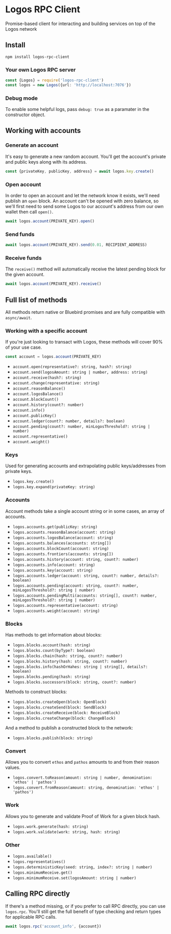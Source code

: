 # Logos RPC Client

Promise-based client for interacting and building services on top of the Logos network

## Install

`npm install logos-rpc-client`

### Your own Logos RPC server

```typescript
const {Logos} = require('logos-rpc-client')
const logos = new Logos({url: 'http://localhost:7076'})
```

### Debug mode

To enable some helpful logs, pass `debug: true` as a paramater in the constructor object.

## Working with accounts

### Generate an account

It's easy to generate a new random account. You'll get the account's private and public keys along with its address.

```typescript
const {privateKey, publicKey, address} = await logos.key.create()
```

### Open account

In order to open an account and let the network know it exists, we'll need publish an `open` block. An account can't be opened with zero balance, so we'll first need to send some Logos to our account's address from our own wallet then call `open()`.

```typescript
await logos.account(PRIVATE_KEY).open()
```

### Send funds

```typescript
await logos.account(PRIVATE_KEY).send(0.01, RECIPIENT_ADDRESS)
```

### Receive funds

The `receive()` method will automatically receive the latest pending block for the given account.

```typescript
await logos.account(PRIVATE_KEY).receive()
```

## Full list of methods

All methods return native or Bluebird promises and are fully compatible with `async/await`.

### Working with a specific account

If you're just looking to transact with Logos, these methods will cover 90% of your use case.

```typescript
const account = logos.account(PRIVATE_KEY)
```

* `account.open(representative?: string, hash?: string)`
* `account.send(logosAmount: string | number, address: string)`
* `account.receive(hash?: string)`
* `account.change(representative: string)`
* `account.reasonBalance()`
* `account.logosBalance()`
* `account.blockCount()`
* `account.history(count?: number)`
* `account.info()`
* `account.publicKey()`
* `account.ledger(count?: number, details?: boolean)`
* `account.pending(count?: number, minLogosThreshold?: string | number)`
* `account.representative()`
* `account.weight()`

### Keys

Used for generating accounts and extrapolating public keys/addresses from private keys.

* `logos.key.create()`
* `logos.key.expand(privateKey: string)`

### Accounts

Account methods take a single account string or in some cases, an array of accounts.

* `logos.accounts.get(publicKey: string)`
* `logos.accounts.reasonBalance(account: string)`
* `logos.accounts.logosBalance(account: string)`
* `logos.accounts.balances(accounts: string[])`
* `logos.accounts.blockCount(account: string)`
* `logos.accounts.frontiers(accounts: string[])`
* `logos.accounts.history(account: string, count?: number)`
* `logos.accounts.info(account: string)`
* `logos.accounts.key(account: string)`
* `logos.accounts.ledger(account: string, count?: number, details?: boolean)`
* `logos.accounts.pending(account: string, count?: number, minLogosThreshold?: string | number)`
* `logos.accounts.pendingMulti(accounts: string[], count?: number, minLogosThreshold?: string | number)`
* `logos.accounts.representative(account: string)`
* `logos.accounts.weight(account: string)`

### Blocks

Has methods to get information about blocks:

* `logos.blocks.account(hash: string)`
* `logos.blocks.count(byType?: boolean)`
* `logos.blocks.chain(hash: string, count?: number)`
* `logos.blocks.history(hash: string, count?: number)`
* `logos.blocks.info(hashOrHahes: string | string[], details?: boolean)`
* `logos.blocks.pending(hash: string)`
* `logos.blocks.successors(block: string, count?: number)`

Methods to construct blocks:

* `logos.blocks.createOpen(block: OpenBlock)`
* `logos.blocks.createSend(block: SendBlock)`
* `logos.blocks.createReceive(block: ReceiveBlock)`
* `logos.blocks.createChange(block: ChangeBlock)`

And a method to publish a constructed block to the network:

* `logos.blocks.publish(block: string)`

### Convert

Allows you to convert `ethos` and `pathos` amounts to and from their reason values.

* `logos.convert.toReason(amount: string | number, denomination: 'ethos' | 'pathos')`
* `logos.convert.fromReason(amount: string, denomination: 'ethos' | 'pathos')`

### Work

Allows you to generate and validate Proof of Work for a given block hash.

* `logos.work.generate(hash: string)`
* `logos.work.validate(work: string, hash: string)`

### Other

* `logos.available()`
* `logos.representatives()`
* `logos.deterministicKey(seed: string, index?: string | number)`
* `logos.minimumReceive.get()`
* `logos.minimumReceive.set(logosAmount: string | number)`

## Calling RPC directly

If there's a method missing, or if you prefer to call RPC directly, you can use `logos.rpc`. You'll still get the full benefit of type checking and return types for applicable RPC calls.

```typescript
await logos.rpc('account_info', {account})
```